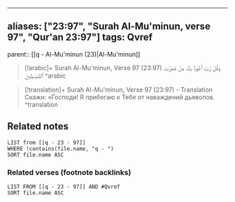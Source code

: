 
---
aliases: ["23:97", "Surah Al-Mu'minun, verse 97", "Qur'an 23:97"]
tags: Qvref
---

parent:: [[q - Al-Mu'minun (23)|Al-Mu'minun]]

> [!arabic]+ Surah Al-Mu'minun, Verse 97 (23:97)
> <span class="quran-arabic">وَقُل رَّبِّ أَعُوذُ بِكَ مِنْ هَمَزَٰتِ ٱلشَّيَـٰطِينِ</span>
^arabic

> [!translation]+ Surah Al-Mu'minun, Verse 97 (23:97) - Translation
> Скажи: «Господи! Я прибегаю к Тебе от наваждений дьяволов.
^translation



## Related notes
```dataview
LIST from [[q - 23 - 97]]
WHERE !contains(file.name, "q - ")
SORT file.name ASC
```

### Related verses (footnote backlinks)
```dataview
LIST FROM [[q - 23 - 97]] AND #Qvref
SORT file.name ASC
```

